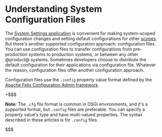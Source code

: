 # Understanding System Configuration Files [](id=understanding-system-configuration-files)

The [System Settings application](/discover/portal/-/knowledge_base/7-1/system-settings) 
is convenient for making system-scoped configuration changes and setting default
configurations for other
[scopes](/discover/portal/-/knowledge_base/7-1/setting-up#configuration-scope).
But there's another supported configuration approach: configuration files. You
can use configuration files to transfer configurations from pre-production
systems to production systems, or between any other @product@ systems. Sometimes
developers choose to distribute the default configuration for their applications
via configuration file. Whatever the reason, configuration files offer another
configuration approach.

Configuration files use the `.config` property value format defined by the 
[Apache Felix Configuration Admin framework](http://felix.apache.org/documentation/subprojects/apache-felix-config-admin.html).

+$$$

**Note:** The `.cfg` file format is common in OSGi environments, and it's a
supported format, but `.config` files are preferable. You can specify a property
value's type and have multi-valued properties. The syntax described in these
articles is for `.config` files. 

$$$


